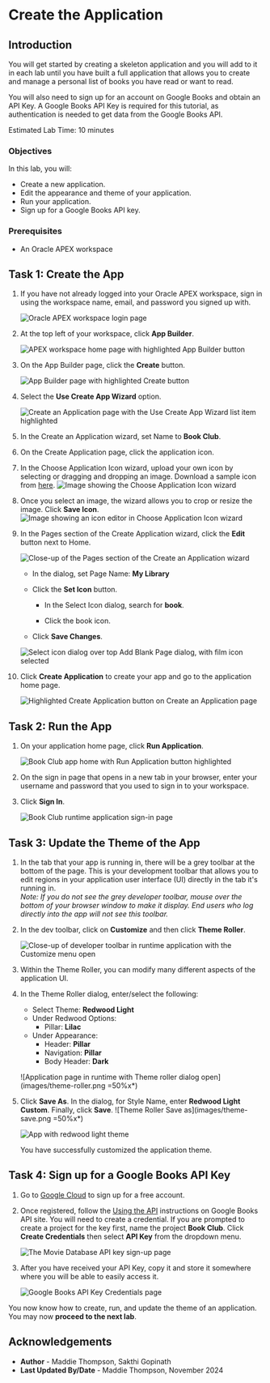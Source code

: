 # Create the Application

## Introduction

You will get started by creating a skeleton application and you will add to it in each lab until you have built a full application that allows you to create and manage a personal list of books you have read or want to read.

You will also need to sign up for an account on Google Books and obtain an API Key. A Google Books API Key is required for this tutorial, as authentication is needed to get data from the Google Books API.

Estimated Lab Time: 10 minutes


### Objectives
In this lab, you will:  
- Create a new application.  
- Edit the appearance and theme of your application.  
- Run your application.  
- Sign up for a Google Books API key.

### Prerequisites
- An Oracle APEX workspace

## Task 1: Create the App

1. If you have not already logged into your Oracle APEX workspace, sign in using the workspace name, email, and password you signed up with.

    ![Oracle APEX workspace login page](images/apex-sign-in.png " ")

2. At the top left of your workspace, click **App Builder**.

    ![APEX workspace home page with highlighted App Builder button](images/workspace-home-edit.png " ")

3. On the App Builder page, click the **Create** button.

    ![App Builder page with highlighted Create button](images/app-builder-create.png " ")

4. Select the **Use Create App Wizard** option.

    ![Create an Application page with the Use Create App Wizard list item highlighted](images/new-application-edit.png " ")

5. In the Create an Application wizard, set Name to **Book Club**.

6. On the Create Application page, click the application icon.

7. In the Choose Application Icon wizard, upload your own icon by selecting or dragging and dropping an image. Download a sample icon from [here](images/book-club-logo.png).
  ![Image showing the Choose Application Icon wizard](images/upload-icon.png " ")

8. Once you select an image, the wizard allows you to crop or resize the image. Click **Save Icon**.
    ![Image showing an icon editor in Choose Application Icon wizard](images/crop-and-save-icon.png " ")

9. In the Pages section of the Create Application wizard, click the **Edit** button next to Home.

    ![Close-up of the Pages section of the Create an Application wizard](images/edit-home-page.png " ")

    * In the dialog, set Page Name: **My Library**

    * Click the **Set Icon** button.

        - In the Select Icon dialog, search for **book**.

        - Click the book icon.

    * Click **Save Changes**.

    ![Select icon dialog over top Add Blank Page dialog, with film icon selected](images/home-page-changes.png " ")

10. Click **Create Application** to create your app and go to the application home page.

    ![Highlighted Create Application button on Create an Application page](images/create-app.png " ")

## Task 2: Run the App

1. On your application home page, click **Run Application**.

    ![Book Club app home with Run Application button highlighted](images/run-app.png " ")

2. On the sign in page that opens in a new tab in your browser, enter your username and password that you used to sign in to your workspace.

3. Click **Sign In**.

    ![Book Club runtime application sign-in page](images/app-sign-in.png " ")

## Task 3: Update the Theme of the App

1. In the tab that your app is running in, there will be a grey toolbar at the bottom of the page. This is your development toolbar that allows you to edit regions in your application user interface (UI) directly in the tab it's running in.  
*Note: If you do not see the grey developer toolbar, mouse over the bottom of your browser window to make it display. End users who log directly into the app will not see this toolbar.*

2. In the dev toolbar, click on **Customize** and then click **Theme Roller**.

    ![Close-up of developer toolbar in runtime application with the Customize menu open](images/dev-toolbar.png " ")

3. Within the Theme Roller, you can modify many different aspects of the application UI. 

2. In the Theme Roller dialog, enter/select the following: 
    - Select Theme: **Redwood Light**
    - Under Redwood Options:
        - Pillar: **Lilac**
    - Under Appearance:
        - Header: **Pillar**
        - Navigation: **Pillar**
        - Body Header: **Dark**

    ![Application page in runtime with Theme roller dialog open](images/theme-roller.png =50%x*)

3. Click **Save As**. In the dialog, for Style Name, enter **Redwood Light Custom**. Finally, click **Save**.
    ![Theme Roller Save as](images/theme-save.png =50%x*)

    ![App with redwood light theme](images/redwood-light.png " ")
    
    You have successfully customized the application theme.



## Task 4: Sign up for a Google Books API Key

1. Go to [Google Cloud](https://console.cloud.google.com/apis/credentials) to sign up for a free account.

2. Once registered, follow the [Using the API](https://developers.google.com/books/docs/v1/using#APIKey) instructions on Google Books API site. You will need to create a credential. If you are prompted to create a project for the key first, name the project **Book Club**. Click **Create Credentials** then select **API Key** from the dropdown menu.

    ![The Movie Database API key sign-up page](images/google-api-key.png " ")

3. After you have received your API Key, copy it and store it somewhere where you will be able to easily access it.

    ![Google Books API Key Credentials page](images/copy-api-key.png " ")

You now know how to create, run, and update the theme of an application. You may now **proceed to the next lab**.


## Acknowledgements

- **Author** - Maddie Thompson, Sakthi Gopinath
- **Last Updated By/Date** - Maddie Thompson, November 2024
